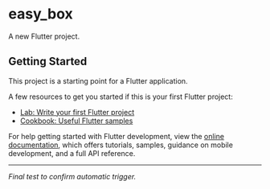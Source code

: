 # easy_box

A new Flutter project.

## Getting Started

This project is a starting point for a Flutter application.

A few resources to get you started if this is your first Flutter project:

- [Lab: Write your first Flutter project](https://docs.flutter.dev/get-started/codelab)
- [Cookbook: Useful Flutter samples](https://docs.flutter.dev/cookbook)

For help getting started with Flutter development, view the
[online documentation](https://docs.flutter.dev/), which offers tutorials,
samples, guidance on mobile development, and a full API reference.

---
*Final test to confirm automatic trigger.*